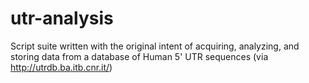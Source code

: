 # utr-analysis
Script suite written with the original intent of acquiring, analyzing, and storing data from a database of Human 5' UTR sequences (via http://utrdb.ba.itb.cnr.it/)

